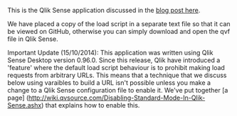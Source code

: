 This is the Qlik Sense application discussed in the [blog post here](http://blog.qvsource.com/post/2014/10/02/Analysing-Videos-On-YouTube-Using-QVSource-And-Qlik-Sense).

We have placed a copy of the load script in a separate text file so that it can be viewed on GitHub, otherwise you can simply download and open the qvf file in Qlik Sense.

Important Update (15/10/2014): This application was written using Qlik Sense Desktop version 0.96.0. Since this release, Qlik have introduced a 'feature' where the default load script behaviour is to prohibit making load requests from arbitrary URLs. This means that a technique that we discuss below using varaibles to build a URL isn't possible unless you make a change to a Qlik Sense configuration file to enable it. We've put together [a page] (http://wiki.qvsource.com/Disabling-Standard-Mode-In-Qlik-Sense.ashx) that explains how to enable this.
